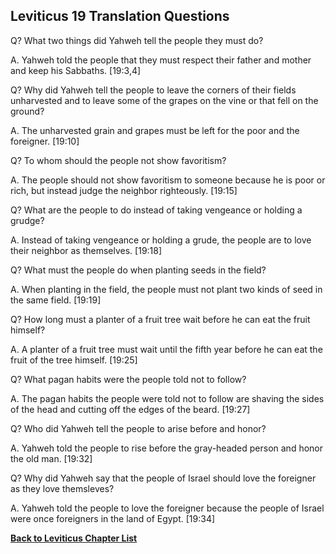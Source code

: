 ## Leviticus 19 Translation Questions ##

Q? What two things did Yahweh tell the people they must do?

A. Yahweh told the people that they must respect their father and mother and keep his Sabbaths. [19:3,4]

Q? Why did Yahweh tell the people to leave the corners of their fields unharvested and to leave some of the grapes on the vine or that fell on the ground?

A. The unharvested grain and grapes must be left for the poor and the foreigner. [19:10]

Q? To whom should the people not show favoritism?

A. The people should not show favoritism to someone because he is poor or rich, but instead judge the neighbor righteously. [19:15]

Q? What are the people to do instead of taking vengeance or holding a grudge?

A. Instead of taking vengeance or holding a grude, the people are to love their neighbor as themselves. [19:18]

Q? What must the people do when planting seeds in the field?

A. When planting in the field, the people must not plant two kinds of seed in the same field. [19:19]

Q? How long must a planter of a fruit tree wait before he can eat the fruit himself?

A. A planter of a fruit tree must wait until the fifth year before he can eat the fruit of the tree himself. [19:25]

Q? What pagan habits were the people told not to follow?

A. The pagan habits the people were told not to follow are shaving the sides of the head and cutting off the edges of the beard. [19:27]

Q? Who did Yahweh tell the people to arise before and honor?

A. Yahweh told the people to rise before the gray-headed person and honor the old man. [19:32]

Q? Why did Yahweh say that the people of Israel should love the foreigner as they love themsleves?

A. Yahweh told the people to love the foreigner because the people of Israel were once foreigners in the land of Egypt. [19:34]

__[Back to Leviticus Chapter List](./)__

